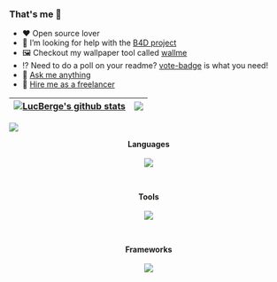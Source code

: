 ### That's me 👋

- ❤️ Open source lover
- 👯 I’m looking for help with the [B4D project](https://github.com/bot4dofus)
- 🖼️ Checkout my wallpaper tool called [wallme](https://github.com/LucBerge/wallme)
- ⁉️ Need to do a poll on your readme? [vote-badge](https://github.com/LucBerge/vote-badge) is what you need!
- 💬 [Ask me anything](https://github.com/LucBerge/LucBerge/issues/new)
- 💼 [Hire me as a freelancer](https://rebrand.ly/lucasbergeron)

| <a href="https://github.com/anuraghazra/github-readme-stats"><img align="center" src="https://github-readme-stats-git-master-rstaa-rickstaa.vercel.app//api?username=LucBerge&show_icons=true&count_private=true&hide_border=true&include_all_commits=true&role=OWNER,COLLABORATOR" alt="LucBerge's github stats" /></a> | <a href="https://github.com/anuraghazra/github-readme-stats"><img align="center" src="https://github-readme-stats-git-master-rstaa-rickstaa.vercel.app//api/top-langs/?username=LucBerge&layout=compact&langs_count=10&hide_border=true&role=OWNER,COLLABORATOR&hide=actionscript" /></a> |
| ------------- | ------------- |

 <img align="center" src="https://github-profile-trophy.vercel.app/?username=lucberge&column=10&theme=onedark">

<p align="center">
  <b>Languages</b><br><br>
  <a href="https://skillicons.dev">
    <img src="https://skillicons.dev/icons?i=java,py,cpp,js,nodejs,bash,latex,mysql,html,css" />
  </a>
</p>
<br>
<p align="center">
  <b>Tools</b><br><br>
  <a href="https://skillicons.dev">
    <img src="https://skillicons.dev/icons?i=git,github,githubactions,gitlab,vscode,eclipse,arduino,maven,raspberrypi,sqlite,mongodb,postman" />
  </a>
</p>
<br>
<p align="center">
  <b>Frameworks</b><br><br>
  <a href="https://skillicons.dev">
    <img src="https://skillicons.dev/icons?i=flask,express" />
  </a>
</p>
